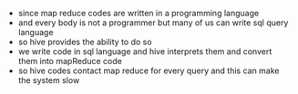 * since map reduce codes are written in a programming language 
* and every body is not a programmer but many of us can write sql query language
* so hive provides the ability to do so 
* we write code in sql language and hive interprets them and convert them into mapReduce code
* so hive codes contact map reduce for every query and this can make the system slow
